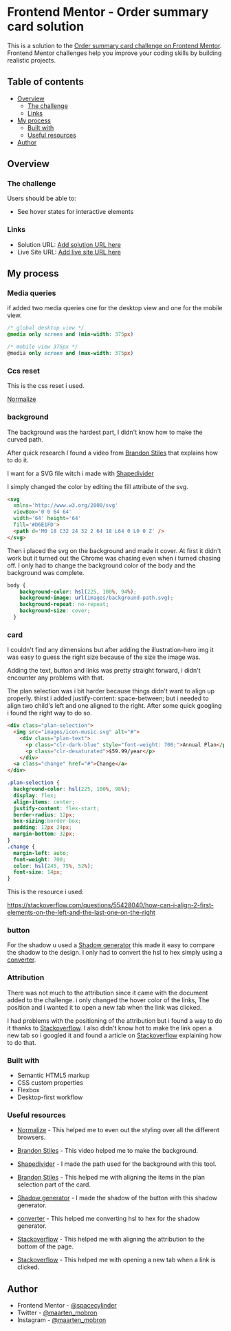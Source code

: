 # Frontend Mentor - Order summary card solution

This is a solution to the [Order summary card challenge on Frontend Mentor](https://www.frontendmentor.io/challenges/order-summary-component-QlPmajDUj). Frontend Mentor challenges help you improve your coding skills by building realistic projects. 

## Table of contents

- [Overview](#overview)
  - [The challenge](#the-challenge)
  - [Links](#links)
- [My process](#my-process)
  - [Built with](#built-with)
  - [Useful resources](#useful-resources)
- [Author](#author)

## Overview

### The challenge

Users should be able to:

- See hover states for interactive elements

### Links

- Solution URL: [Add solution URL here](https://your-solution-url.com)
- Live Site URL: [Add live site URL here](https://your-live-site-url.com)

## My process

### Media queries 

if added two media queries one for the desktop view and one for the mobile view.

```css
/* global desktop view */
@media only screen and (min-width: 375px)

/* mobile view 375px */
@media only screen and (max-width: 375px) 
```

### Ccs reset

This is the css reset i used.

[Normalize](https://necolas.github.io/normalize.css/latest/normalize.css)

### background

The background was the hardest part, I didn't know how to make the curved path.

After quick research I found a video from [Brandon Stiles](https://www.youtube.com/watch?v=0QTzTOJCzLY&ab_channel=BrandonStiles%2CFrontEndDeveloper) that explains how to do it. 

I want for a SVG file witch i made with [Shapedivider](https://www.shapedivider.app/)

I simply changed the color by editing the fill attribute of the svg.

```html
<svg
  xmlns='http://www.w3.org/2000/svg'
  viewBox='0 0 64 64'
  width='64' height='64'
  fill='#D6E1FD'>
  <path d='M0 18 C32 24 32 2 64 18 L64 0 L0 0 Z' />
</svg>
```
Then i placed the svg on the background and made it cover. At first it didn't work but it turned out the Chrome was chasing even when i turned chasing off. I only had to change the background color of the body and the background was complete.

```css
body {
    background-color: hsl(225, 100%, 94%);
    background-image: url(images/background-path.svg);
    background-repeat: no-repeat;
    background-size: cover;
  }
```

### card

I couldn't find any dimensions but after adding the illustration-hero img it was easy to guess the right size because of the size the image was.

Adding the text, button and links was pretty straight forward, i didn't encounter any problems with that.

The plan selection was i bit harder because things didn't want to align up properly. thirst i added justify-content: space-between; but i needed to align two child's left and one aligned to the right. After some quick googling i found the right way to do so.

```html
<div class="plan-selection">
  <img src="images/icon-music.svg" alt="#">
    <div class="plan-text">
      <p class="clr-dark-blue" style="font-weight: 700;">Annual Plan</p>
      <p class="clr-desaturated">$59.99/year</p>
    </div>
  <a class="change" href="#">Change</a>
</div>
```
```css
.plan-selection {
  background-color: hsl(225, 100%, 98%);
  display: flex;
  align-items: center;
  justify-content: flex-start;
  border-radius: 12px;
  box-sizing:border-box;
  padding: 12px 24px;
  margin-bottom: 32px; 
}
.change {
  margin-left: auto;
  font-weight: 700;
  color: hsl(245, 75%, 52%);
  font-size: 14px;
}
```	
This is the resource i used:

https://stackoverflow.com/questions/55428040/how-can-i-align-2-first-elements-on-the-left-and-the-last-one-on-the-right

### button

For the shadow u used a [Shadow generator](https://html-css-js.com/css/generator/box-shadow/) this made it easy to compare the shadow to the design. I only had to convert the hsl to hex simply using a [converter](https://www.w3schools.com/colors/colors_converter.asp).

### Attribution 

There was not much to the attribution since it came with the document added to the challenge. i only changed the hover color of the links, The position and i wanted it to open a new tab when the link was clicked.

I had problems with the positioning of the attribution but i found a way to do it thanks to [Stackoverflow](https://stackoverflow.com/questions/2810262/how-to-stick-text-to-the-bottom-of-the-page/2810293). I also didn't know hot to make the link open a new tab so i googled it and found a article on [Stackoverflow](https://stackoverflow.com/questions/17711146/how-to-open-link-in-a-new-tab-in-html) explaining how to do that.


### Built with

- Semantic HTML5 markup
- CSS custom properties
- Flexbox
- Desktop-first workflow

### Useful resources

- [Normalize](https://necolas.github.io/normalize.css/latest/normalize.css) - This helped me to even out the styling over all the different browsers.

- [Brandon Stiles](https://www.youtube.com/watch?v=0QTzTOJCzLY&ab_channel=BrandonStiles%2CFrontEndDeveloper) - This video helped me to make the background.

- [Shapedivider](https://www.shapedivider.app/) - I made the path used for the background with this tool.

- [Brandon Stiles](https://stackoverflow.com/questions/55428040/how-can-i-align-2-first-elements-on-the-left-and-the-last-one-on-the-right) - This helped me with aligning the items in the plan selection part of the card.

- [Shadow generator](https://html-css-js.com/css/generator/box-shadow/) - I made the shadow of the button with this shadow generator.

- [converter](https://www.w3schools.com/colors/colors_converter.asp) - This helped me converting hsl to hex for the shadow generator.

- [Stackoverflow](https://stackoverflow.com/questions/2810262/how-to-stick-text-to-the-bottom-of-the-page/2810293) - This helped me with aligning the attribution to the bottom of the page.

- [Stackoverflow](https://stackoverflow.com/questions/17711146/how-to-open-link-in-a-new-tab-in-html) - This helped me with opening a new tab when a link is clicked.

## Author

- Frontend Mentor - [@spacecylinder](https://github.com/Maarten-Mobron)
- Twitter - [@maarten_mobron](https://twitter.com/maarten_mobron)
- Instagram - [@maarten_mobron](https://www.instagram.com/maarten_mobron/)
